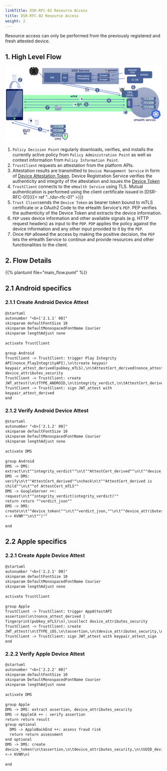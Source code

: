 ```yaml
---
linkTitle: DSR-RFC-02 Resource Access
title: DSR-RFC-02 Resource Access
weight: 2
---
```


Resource access can only be performed from the previously registered and fresh attested device.

## 1. High Level Flow

![ressource_access](resource_access.png)

1. `Policy Decision Point` regularly downloads, verifies, and installs the currently active policy from `Policy Administration Point` as well as context information from `Policy Information Point`.
2. `TrustClient` requests an attestation from the platform APIs. 
3. Attestation results are transmitted to `Device Management Service` in form of [Device Attestation Token](../dsr-rfc-04/#device-attestation-token-jwt_attest). Device Registration Service verifies the authenticity and integrity of the attestation and issues the [Device Token](../dsr-rfc-04/#device-token-device_token)
4. `TrustClient` connects to the `eHealth Service` using TLS. Mutual authentication is performed using the client certificate issued in [DSR-RFC-01]({{< ref "../dsr-rfc-01" >}})
5. `Trust Client`sends the `Device Token` as bearer token bound to mTLS certificate or a OAuth2 Code to the eHealth Service's `PEP`. PEP verifies the authenticity of the Device Token and extracts the device information.
6. `PEP` uses device information and other available signals (e.g. HTTP request headers) as input to the `PDP`. `PDP` applies the policy against the device information and any other input provided to it by the `PEP`.
7. Once `PDP` allowed the access by making the positive decision, the `PEP` lets the eHealth Service to continue and provide resources and other functionalities to the client.


## 2. Flow Details

{{% plantuml file="main_flow.puml" %}}


## 2.1 Android specifics

### 2.1.1 Create Android Device Attest

```plantuml
@startuml
autonumber "<b>['2.1.1' 00]"
skinparam defaultFontSize 10
skinparam DefaultMonospacedFontName Courier
skinparam lengthAdjust none

activate TrustClient

group Android
TrustClient -> TrustClient: trigger Play Integrity API(nonce_PlayIntegrityAPI),\n\tcreate keypair keypair_attest_derived(pubkey_mTLS),\n\tAttestCert_derived(nonce_attest_derived),\n\tcollect device_attributes_security
TrustClient -> TrustClient: create JWT_attest(\n\tTYPE_ANDROID,\n\tintegrity_verdict,\n\tAttestCert_derived,\n\tdevice_attributes_security,\n\tnonce)
TrustClient -> TrustClient: sign JWT_attest with keypair_attest_derived
end
```

### 2.1.2 Verify Android Device Attest

```plantuml
@startuml
autonumber "<b>['2.1.2' 00]"
skinparam defaultFontSize 10
skinparam DefaultMonospacedFontName Courier
skinparam lengthAdjust none

activate DMS

group Android
DMS -> DMS: extract\n\t""integrity_verdict""\n\t""AttestCert_derived""\n\t""device_attributes_security""
DMS -> DMS: verify\n\t""AttestCert_derived""\ncheck\n\t""AttestCert_derived is child""\n\t""of AttestCert_mTLS""
DMS -> GoogleServer ++: request\n\t""integrity_verdict(integrity_verdict)""
return return ""verdict_json""
DMS -> DMS: create\n\t""device_token(""\n\t""verdict_json,""\n\t""device_attributes_security,""\n\t""UUID_device <-> KVNR""\n\t"")""

end
```


## 2.2 Apple specifics

### 2.2.1 Create Apple Device Attest

```plantuml
@startuml
autonumber "<b>['2.2.1' 00]"
skinparam defaultFontSize 10
skinparam DefaultMonospacedFontName Courier
skinparam lengthAdjust none

activate TrustClient

group Apple
TrustClient -> TrustClient: trigger AppAttestAPI assertion(\n\tnonce_attest_derived | fingerprint(pubkey_mTLS)\n),\ncollect device_attributes_security
TrustClient -> TrustClient: create JWT_attest(\n\tTYPE_iOS,\n\tassertion,\n\tdevice_attributes_security,\n\tnonce)
TrustClient -> TrustClient: sign JWT_attest with keypair_attest_sign
end
```

### 2.2.2 Verify Apple Device Attest

```plantuml
@startuml
autonumber "<b>['2.2.2' 00]"
skinparam defaultFontSize 10
skinparam DefaultMonospacedFontName Courier
skinparam lengthAdjust none

activate DMS

group Apple
DMS -> DMS: extract assertion, device_attributes_security
DMS -> AppleCA ++ : verify assertion
return return result
group optional
  DMS -> AppleBackEnd ++: assess fraud risk
  return return assessment
end optional
DMS -> DMS: create device_token(\n\tassertion,\n\tdevice_attributes_security,\n\tUUID_device <-> KVNR\n)

end
```
